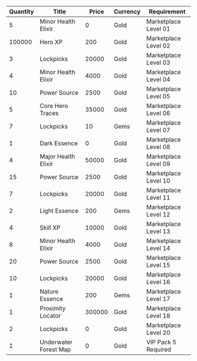 | Quantity | Title | Price | Currency |  Requirement |
| -------- | ----- | ----- | -------- |  ----------- |
| 5 | Minor Health Elixir | 0 | Gold | Marketplace Level 01 |
| 100000 | Hero XP | 200 | Gold | Marketplace Level 02 |
| 3 | Lockpicks | 20000 | Gold | Marketplace Level 03 |
| 4 | Minor Health Elixir | 4000 | Gold | Marketplace Level 04 |
| 10 | Power Source | 2500 | Gold | Marketplace Level 05 |
| 5 | Core Hero Traces | 35000 | Gold | Marketplace Level 06 |
| 7 | Lockpicks | 10 | Gems | Marketplace Level 07 |
| 1 | Dark Essence | 0 | Gold | Marketplace Level 08 |
| 4 | Major Health Elixir | 50000 | Gold | Marketplace Level 09 |
| 15 | Power Source | 2500 | Gold | Marketplace Level 10 |
| 7 | Lockpicks | 20000 | Gold | Marketplace Level 11 |
| 2 | Light Essence | 200 | Gems | Marketplace Level 12 |
| 4 | Skill XP | 10000 | Gold | Marketplace Level 13 |
| 8 | Minor Health Elixir | 4000 | Gold | Marketplace Level 14 |
| 20 | Power Source | 2500 | Gold | Marketplace Level 15 |
| 10 | Lockpicks | 20000 | Gold | Marketplace Level 16 |
| 1 | Nature Essence | 200 | Gems | Marketplace Level 17 |
| 1 | Proximity Locator | 300000 | Gold | Marketplace Level 18 |
| 2 | Lockpicks | 0 | Gold | Marketplace Level 20 |
| 1 | Underwater Forest Map | 0 | Gold | VIP Pack 5 Required |
